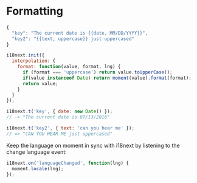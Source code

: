 # Formatting

```javascript
{
  "key": "The current date is {{date, MM/DD/YYYY}}",
  "key2": "{{text, uppercase}} just uppercased"
}
```

```js
i18next.init({
  interpolation: {
    format: function(value, format, lng) {
      if (format === 'uppercase') return value.toUpperCase();
      if(value instanceof Date) return moment(value).format(format);
      return value;
    }
  }
});
```

```js
i18next.t('key', { date: new Date() });
// -> "The current date is 07/13/2016"

i18next.t('key2', { text: 'can you hear me' });
// => "CAN YOU HEAR ME just uppercased"
```

Keep the language on moment in sync with i18next by listening to the change language event:

```javascript
i18next.on('languageChanged', function(lng) {
  moment.locale(lng);
});
```
